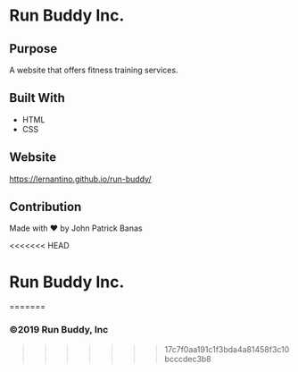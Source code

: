 # Run Buddy Inc.

## Purpose
A website that offers fitness training services.

## Built With
* HTML
* CSS

## Website
https://lernantino.github.io/run-buddy/

## Contribution
Made with :heart: by John Patrick Banas

<<<<<<< HEAD
# Run Buddy Inc.
=======

### ©️2019 Run Buddy, Inc
>>>>>>> 17c7f0aa191c1f3bda4a81458f3c10bcccdec3b8
